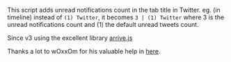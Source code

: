 This script adds unread notifications count in the tab title in Twitter.
eg. (in timeline) instead of 
`(1) Twitter`, it becomes 
`3 | (1) Twitter` 
where 3 is the unread notifications count and (1) the default unread tweets count.

Since v3 using the excellent library [arrive.js](https://github.com/uzairfarooq/arrive)

Thanks a lot to wOxxOm for his valuable help in [here](https://greasyfork.org/en/forum/discussion/3765/twitter-to-include-the-unread-notifications-count-in-the-tab-title).